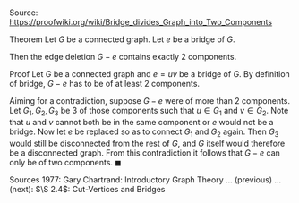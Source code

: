 # 

Source: https://proofwiki.org/wiki/Bridge_divides_Graph_into_Two_Components

Theorem
Let $G$ be a connected graph.
Let $e$ be a bridge of $G$.

Then the edge deletion $G - e$ contains exactly $2$ components.


Proof
Let $G$ be a connected graph and $e = u v$ be a bridge of $G$.
By definition of bridge, $G - e$ has to be of at least $2$ components.

Aiming for a contradiction, suppose $G - e$ were of more than $2$ components.
Let $G_1, G_2, G_3$ be $3$ of those components such that $u \in G_1$ and $v \in G_2$.
Note that $u$ and $v$ cannot both be in the same component or $e$ would not be a bridge.
Now let $e$ be replaced so as to connect $G_1$ and $G_2$ again.
Then $G_3$ would still be disconnected from the rest of $G$, and $G$ itself would therefore be a disconnected graph.
From this contradiction it follows that $G - e$ can only be of two components.
$\blacksquare$


Sources
1977: Gary Chartrand: Introductory Graph Theory ... (previous) ... (next): $\S 2.4$: Cut-Vertices and Bridges




